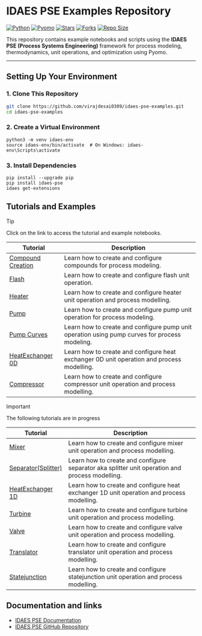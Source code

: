 # IDAES PSE Examples Repository

[![Python](https://img.shields.io/badge/Python-3.8%2B-blue.svg)](https://www.python.org/)
[![Pyomo](https://img.shields.io/badge/Pyomo-6.x-brightgreen)](http://www.pyomo.org/)
[![Stars](https://img.shields.io/github/stars/virajdesai0309/IDAES-PSE-Examples?style=social)](https://github.com/virajdesai0309/IDAES-PSE-Examples/stargazers)
[![Forks](https://img.shields.io/github/forks/virajdesai0309/IDAES-PSE-Examples?style=social)](https://github.com/virajdesai0309/IDAES-PSE-Examples/network/members)
[![Repo Size](https://img.shields.io/github/repo-size/virajdesai0309/IDAES-PSE-Examples)](https://github.com/virajdesai0309/IDAES-PSE-Examples)

This repository contains example notebooks and scripts using the **IDAES PSE (Process Systems Engineering)** framework for process modeling, thermodynamics, unit operations, and optimization using Pyomo.

---

## Setting Up Your Environment

### 1. Clone This Repository
```bash
git clone https://github.com/virajdesai0309/idaes-pse-examples.git
cd idaes-pse-examples
```

### 2. Create a Virtual Environment

```
python3 -m venv idaes-env
source idaes-env/bin/activate  # On Windows: idaes-env\Scripts\activate
```

### 3. Install Dependencies
```
pip install --upgrade pip
pip install idaes-pse
idaes get-extensions
```

## Tutorials and Examples

> [!TIP]
> Click on the link to access the tutorial and example notebooks.

| **Tutorial**           | **Description**                                                                 |
|-------------------------|---------------------------------------------------------------------------------|
| [Compound Creation](Compound_Creation) | Learn how to create and configure compounds for process modeling. |
| [Flash](Flash) | Learn how to create and configure flash unit operation.  |
| [Heater](Heater_Cooler) | Learn how to create and configure heater unit operation and process modelling. |
| [Pump](Pump) | Learn how to create and configure pump unit operation for process modeling. |
| [Pump Curves](Pump_Curves) | Learn how to create and configure pump unit operation using pump curves for process modeling. |
| [HeatExchanger 0D](Heat_Exchanger_0D) | Learn how to create and configure heat exchanger 0D unit operation and process modelling. |
| [Compressor]() | Learn how to create and configure compressor unit operation and process modelling. |

> [!IMPORTANT]
> The following tutorials are in progress

| **Tutorial**           | **Description**                                                                 |
|-------------------------|---------------------------------------------------------------------------------|
| [Mixer](Mixer) | Learn how to create and configure mixer unit operation and process modelling. |
| [Separator(Splitter)](Separator) | Learn how to create and configure separator aka splitter unit operation and process modelling. |
| [HeatExchanger 1D](Heat_Exchanger_1D) | Learn how to create and configure heat exchanger 1D unit operation and process modelling. |
| [Turbine]() | Learn how to create and configure turbine unit operation and process modelling. |
| [Valve]() | Learn how to create and configure valve unit operation and process modelling. |
| [Translator]() | Learn how to create and configure translator unit operation and process modelling. |
| [Statejunction]() | Learn how to create and configure statejunction unit operation and process modelling. |

## Documentation and links

- [IDAES PSE Documentation](https://idaes-pse.readthedocs.io/en/stable/)
- [IDAES PSE GitHub Repository](https://github.com/IDAES/idaes-pse)
